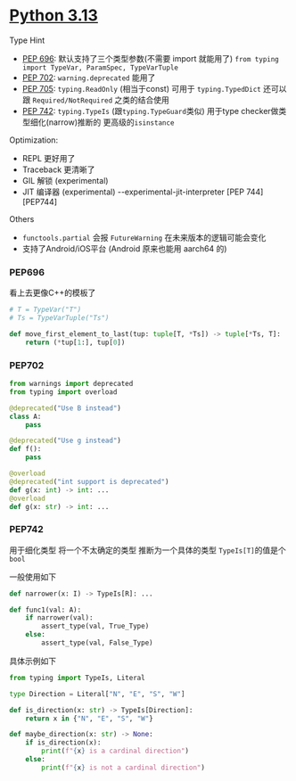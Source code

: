 # [Python 3.13][Python3.13]

Type Hint
- [PEP 696][PEP696]: 默认支持了三个类型参数(不需要 import 就能用了) `from typing import TypeVar, ParamSpec, TypeVarTuple`
- [PEP 702][PEP702]: `warning.deprecated` 能用了
- [PEP 705][PEP705]: `typing.ReadOnly` (相当于const) 可用于 `typing.TypedDict` 还可以跟 `Required/NotRequired` 之类的结合使用
- [PEP 742][PEP742]: `typing.TypeIs` (跟`typing.TypeGuard`类似) 用于type checker做类型细化(narrow)推断的 更高级的`isinstance`

Optimization:
- REPL 更好用了
- Traceback 更清晰了
- GIL 解锁 (experimental)
- JIT 编译器 (experimental) --experimental-jit-interpreter [PEP 744][PEP744]

Others
- `functools.partial` 会报 `FutureWarning` 在未来版本的逻辑可能会变化
- 支持了Android/iOS平台 (Android 原来也能用 aarch64 的)


### PEP696

看上去更像C++的模板了

```python
# T = TypeVar("T")
# Ts = TypeVarTuple("Ts")

def move_first_element_to_last(tup: tuple[T, *Ts]) -> tuple[*Ts, T]:
    return (*tup[1:], tup[0])
```

### PEP702

```python
from warnings import deprecated
from typing import overload

@deprecated("Use B instead")
class A:
    pass

@deprecated("Use g instead")
def f():
    pass

@overload
@deprecated("int support is deprecated")
def g(x: int) -> int: ...
@overload
def g(x: str) -> int: ...
```

### PEP742

用于细化类型 将一个不太确定的类型 推断为一个具体的类型 `TypeIs[T]`的值是个`bool`

一般使用如下

```python
def narrower(x: I) -> TypeIs[R]: ...

def func1(val: A):
    if narrower(val):
        assert_type(val, True_Type)
    else:
        assert_type(val, False_Type)
```

具体示例如下

```python
from typing import TypeIs, Literal

type Direction = Literal["N", "E", "S", "W"]

def is_direction(x: str) -> TypeIs[Direction]:
    return x in {"N", "E", "S", "W"}

def maybe_direction(x: str) -> None:
    if is_direction(x):
        print(f"{x} is a cardinal direction")
    else:
        print(f"{x} is not a cardinal direction")
```

[Python3.13]: https://docs.python.org/3.13/whatsnew/3.13.html
[PEP696]: https://peps.python.org/pep-0696/
[PEP702]: https://peps.python.org/pep-0702/
[PEP705]: https://peps.python.org/pep-0705/
[PEP742]: https://peps.python.org/pep-0742/
